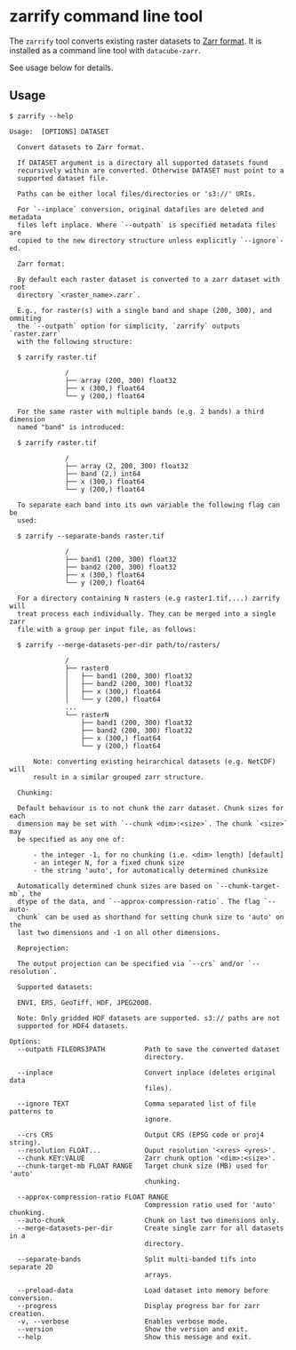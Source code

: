 # zarrify command line tool
The `zarrify` tool converts existing raster datasets to [Zarr format](https://zarr.readthedocs.io/en/stable/spec/v2.html). It is installed as a command line tool with `datacube-zarr`.

See usage below for details.
## Usage
    $ zarrify --help

    Usage:  [OPTIONS] DATASET

      Convert datasets to Zarr format.

      If DATASET argument is a directory all supported datasets found
      recursively within are converted. Otherwise DATASET must point to a
      supported dataset file.

      Paths can be either local files/directories or 's3://' URIs.

      For `--inplace` conversion, original datafiles are deleted and metadata
      files left inplace. Where `--outpath` is specified metadata files are
      copied to the new directory structure unless explicitly `--ignore`-ed.

      Zarr format:

      By default each raster dataset is converted to a zarr dataset with root
      directory `<raster_name>.zarr`.

      E.g., for raster(s) with a single band and shape (200, 300), and ommiting
      the `--outpath` option for simplicity, `zarrify` outputs `raster.zarr`
      with the following structure:

      $ zarrify raster.tif

                  /
                  ├── array (200, 300) float32
                  ├── x (300,) float64
                  └── y (200,) float64

      For the same raster with multiple bands (e.g. 2 bands) a third dimension
      named "band" is introduced:

      $ zarrify raster.tif

                  /
                  ├── array (2, 200, 300) float32
                  ├── band (2,) int64
                  ├── x (300,) float64
                  └── y (200,) float64

      To separate each band into its own variable the following flag can be
      used:

      $ zarrify --separate-bands raster.tif

                  /
                  ├── band1 (200, 300) float32
                  ├── band2 (200, 300) float32
                  ├── x (300,) float64
                  └── y (200,) float64

      For a directory containing N rasters (e.g raster1.tif,...) zarrify will
      treat process each individually. They can be merged into a single zarr
      file with a group per input file, as follows:

      $ zarrify --merge-datasets-per-dir path/to/rasters/

                  /
                  ├── raster0
                  │   ├── band1 (200, 300) float32
                  │   ├── band2 (200, 300) float32
                  │   ├── x (300,) float64
                  │   └── y (200,) float64
                  ...
                  └── rasterN
                      ├── band1 (200, 300) float32
                      ├── band2 (200, 300) float32
                      ├── x (300,) float64
                      └── y (200,) float64

          Note: converting existing heirarchical datasets (e.g. NetCDF) will
          result in a similar grouped zarr structure.

      Chunking:

      Default behaviour is to not chunk the zarr dataset. Chunk sizes for each
      dimension may be set with `--chunk <dim>:<size>`. The chunk `<size>` may
      be specified as any one of:

          - the integer -1, for no chunking (i.e. <dim> length) [default]
          - an integer N, for a fixed chunk size
          - the string 'auto', for automatically determined chunksize

      Automatically determined chunk sizes are based on `--chunk-target-mb`, the
      dtype of the data, and `--approx-compression-ratio`. The flag `--auto-
      chunk` can be used as shorthand for setting chunk size to 'auto' on the
      last two dimensions and -1 on all other dimensions.

      Reprojection:

      The output projection can be specified via `--crs` and/or `--resolution`.

      Supported datasets:

      ENVI, ERS, GeoTiff, HDF, JPEG2000.

      Note: Only gridded HDF datasets are supported. s3:// paths are not
      supported for HDF4 datasets.

    Options:
      --outpath FILEORS3PATH          Path to save the converted dataset
                                      directory.

      --inplace                       Convert inplace (deletes original data
                                      files).

      --ignore TEXT                   Comma separated list of file patterns to
                                      ignore.

      --crs CRS                       Output CRS (EPSG code or proj4 string).
      --resolution FLOAT...           Ouput resolution '<xres> <yres>'.
      --chunk KEY:VALUE               Zarr chunk option '<dim>:<size>'.
      --chunk-target-mb FLOAT RANGE   Target chunk size (MB) used for 'auto'
                                      chunking.

      --approx-compression-ratio FLOAT RANGE
                                      Compression ratio used for 'auto' chunking.
      --auto-chunk                    Chunk on last two dimensions only.
      --merge-datasets-per-dir        Create single zarr for all datasets in a
                                      directory.

      --separate-bands                Split multi-banded tifs into separate 2D
                                      arrays.

      --preload-data                  Load dataset into memory before conversion.
      --progress                      Display progress bar for zarr creation.
      -v, --verbose                   Enables verbose mode.
      --version                       Show the version and exit.
      --help                          Show this message and exit.
